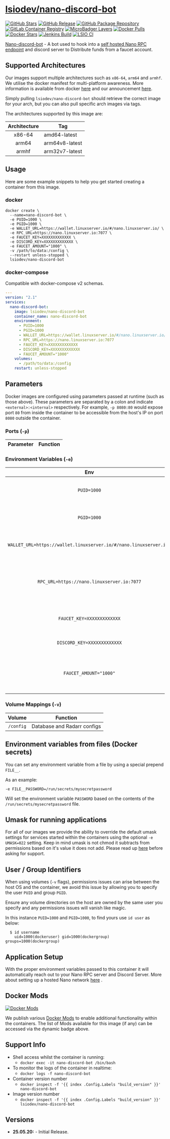 # [lsiodev/nano-discord-bot](https://github.com/linuxserver/docker-nano-discord-bot)

[![GitHub Stars](https://img.shields.io/github/stars/lsiodev/docker-nano-discord-bot.svg?color=94398d&labelColor=555555&logoColor=ffffff&style=for-the-badge&logo=github)](https://github.com/linuxserver/docker-nano-discord-bot)
[![GitHub Release](https://img.shields.io/github/release/lsiodev/docker-nano-discord-bot.svg?color=94398d&labelColor=555555&logoColor=ffffff&style=for-the-badge&logo=github)](https://github.com/linuxserver/docker-nano-discord-bot/releases)
[![GitHub Package Repository](https://img.shields.io/static/v1.svg?color=94398d&labelColor=555555&logoColor=ffffff&style=for-the-badge&label=linuxserver.io&message=GitHub%20Package&logo=github)](https://github.com/linuxserver/docker-nano-discord-bot/packages)
[![GitLab Container Registry](https://img.shields.io/static/v1.svg?color=94398d&labelColor=555555&logoColor=ffffff&style=for-the-badge&label=linuxserver.io&message=GitLab%20Registry&logo=gitlab)](https://gitlab.com/Linuxserver.io/docker-nano-discord-bot/container_registry)
[![MicroBadger Layers](https://img.shields.io/microbadger/layers/lsiodev/nano-discord-bot.svg?color=94398d&labelColor=555555&logoColor=ffffff&style=for-the-badge)](https://microbadger.com/images/lsiodev/nano-discord-bot "Get your own version badge on microbadger.com")
[![Docker Pulls](https://img.shields.io/docker/pulls/lsiodev/nano-discord-bot.svg?color=94398d&labelColor=555555&logoColor=ffffff&style=for-the-badge&label=pulls&logo=docker)](https://hub.docker.com/r/lsiodev/nano-discord-bot)
[![Docker Stars](https://img.shields.io/docker/stars/lsiodev/nano-discord-bot.svg?color=94398d&labelColor=555555&logoColor=ffffff&style=for-the-badge&label=stars&logo=docker)](https://hub.docker.com/r/lsiodev/nano-discord-bot)
[![Jenkins Build](https://img.shields.io/jenkins/build?labelColor=555555&logoColor=ffffff&style=for-the-badge&jobUrl=https%3A%2F%2Fci.linuxserver.io%2Fjob%2FDocker-Pipeline-Builders%2Fjob%2Fdocker-nano-discord-bot%2Fjob%2Fmaster%2F&logo=jenkins)](https://ci.linuxserver.io/job/Docker-Pipeline-Builders/job/docker-nano-discord-bot/job/master/)
[![LSIO CI](https://img.shields.io/badge/dynamic/yaml?color=94398d&labelColor=555555&logoColor=ffffff&style=for-the-badge&label=CI&query=CI&url=https%3A%2F%2Flsio-ci.ams3.digitaloceanspaces.com%2Flinuxserver%2Fnano-discord-bot%2Flatest%2Fci-status.yml)](https://lsio-ci.ams3.digitaloceanspaces.com/lsiodev/nano-discord-bot/latest/index.html)

[Nano-discord-bot](https://discord.com/developers/docs/intro) - A bot used to hook into a [self hosted Nano RPC endpoint](https://hub.docker.com/r/linuxserver/nano) and discord server to Distribute funds from a faucet account.


## Supported Architectures

Our images support multiple architectures such as `x86-64`, `arm64` and `armhf`. We utilise the docker manifest for multi-platform awareness. More information is available from docker [here](https://github.com/docker/distribution/blob/master/docs/spec/manifest-v2-2.md#manifest-list) and our announcement [here](https://blog.linuxserver.io/2019/02/21/the-lsio-pipeline-project/).

Simply pulling `lsiodev/nano-discord-bot` should retrieve the correct image for your arch, but you can also pull specific arch images via tags.

The architectures supported by this image are:

| Architecture | Tag |
| :----: | --- |
| x86-64 | amd64-latest |
| arm64 | arm64v8-latest |
| armhf | arm32v7-latest |


## Usage

Here are some example snippets to help you get started creating a container from this image.

### docker

```
docker create \
  --name=nano-discord-bot \
  -e PUID=1000 \
  -e PGID=1000 \
  -e WALLET_URL=https://wallet.linuxserver.io/#/nano.linuxserver.io/ \
  -e RPC_URL=https://nano.linuxserver.io:7077 \
  -e FAUCET_KEY=XXXXXXXXXXXXX \
  -e DISCORD_KEY=XXXXXXXXXXXXX \
  -e FAUCET_AMOUNT="1000" \
  -v /path/to/data:/config \
  --restart unless-stopped \
  lsiodev/nano-discord-bot
```


### docker-compose

Compatible with docker-compose v2 schemas.

```yaml
---
version: "2.1"
services:
  nano-discord-bot:
    image: lsiodev/nano-discord-bot
    container_name: nano-discord-bot
    environment:
      - PUID=1000
      - PGID=1000
      - WALLET_URL=https://wallet.linuxserver.io/#/nano.linuxserver.io/
      - RPC_URL=https://nano.linuxserver.io:7077
      - FAUCET_KEY=XXXXXXXXXXXXX
      - DISCORD_KEY=XXXXXXXXXXXXX
      - FAUCET_AMOUNT="1000"
    volumes:
      - /path/to/data:/config
    restart: unless-stopped
```

## Parameters

Docker images are configured using parameters passed at runtime (such as those above). These parameters are separated by a colon and indicate `<external>:<internal>` respectively. For example, `-p 8080:80` would expose port `80` from inside the container to be accessible from the host's IP on port `8080` outside the container.

### Ports (`-p`)

| Parameter | Function |
| :----: | --- |


### Environment Variables (`-e`)

| Env | Function |
| :----: | --- |
| `PUID=1000` | for UserID - see below for explanation |
| `PGID=1000` | for GroupID - see below for explanation |
| `WALLET_URL=https://wallet.linuxserver.io/#/nano.linuxserver.io/` | Hosted wallet endpoint to use. |
| `RPC_URL=https://nano.linuxserver.io:7077` | RPC endpoint to publish blocks to and ingest account information. |
| `FAUCET_KEY=XXXXXXXXXXXXX` | The private key for your faucet account. |
| `DISCORD_KEY=XXXXXXXXXXXXX` | Discord api key for the bot. |
| `FAUCET_AMOUNT="1000"` | Amount to distribute to individual Discord users in Nano. |

### Volume Mappings (`-v`)

| Volume | Function |
| :----: | --- |
| `/config` | Database and Radarr configs |



## Environment variables from files (Docker secrets)

You can set any environment variable from a file by using a special prepend `FILE__`.

As an example:

```
-e FILE__PASSWORD=/run/secrets/mysecretpassword
```

Will set the environment variable `PASSWORD` based on the contents of the `/run/secrets/mysecretpassword` file.

## Umask for running applications

For all of our images we provide the ability to override the default umask settings for services started within the containers using the optional `-e UMASK=022` setting.
Keep in mind umask is not chmod it subtracts from permissions based on it's value it does not add. Please read up [here](https://en.wikipedia.org/wiki/Umask) before asking for support.


## User / Group Identifiers

When using volumes (`-v` flags), permissions issues can arise between the host OS and the container, we avoid this issue by allowing you to specify the user `PUID` and group `PGID`.

Ensure any volume directories on the host are owned by the same user you specify and any permissions issues will vanish like magic.

In this instance `PUID=1000` and `PGID=1000`, to find yours use `id user` as below:

```
  $ id username
    uid=1000(dockeruser) gid=1000(dockergroup) groups=1000(dockergroup)
```

## Application Setup

With the proper environment variables passed to this container it will automatically reach out to your Nano RPC server and Discord Server.
More about setting up a hosted Nano network [here](https://hub.docker.com/r/linuxserver/nano) .


## Docker Mods
[![Docker Mods](https://img.shields.io/badge/dynamic/yaml?color=94398d&labelColor=555555&logoColor=ffffff&style=for-the-badge&label=mods&query=%24.mods%5B%27nano-discord-bot%27%5D.mod_count&url=https%3A%2F%2Fraw.githubusercontent.com%2Flinuxserver%2Fdocker-mods%2Fmaster%2Fmod-list.yml)](https://mods.linuxserver.io/?mod=nano-discord-bot "view available mods for this container.")

We publish various [Docker Mods](https://github.com/linuxserver/docker-mods) to enable additional functionality within the containers. The list of Mods available for this image (if any) can be accessed via the dynamic badge above.


## Support Info

* Shell access whilst the container is running:
  * `docker exec -it nano-discord-bot /bin/bash`
* To monitor the logs of the container in realtime:
  * `docker logs -f nano-discord-bot`
* Container version number
  * `docker inspect -f '{{ index .Config.Labels "build_version" }}' nano-discord-bot`
* Image version number
  * `docker inspect -f '{{ index .Config.Labels "build_version" }}' lsiodev/nano-discord-bot`

## Versions

* **25.05.20:** - Initial Release.
